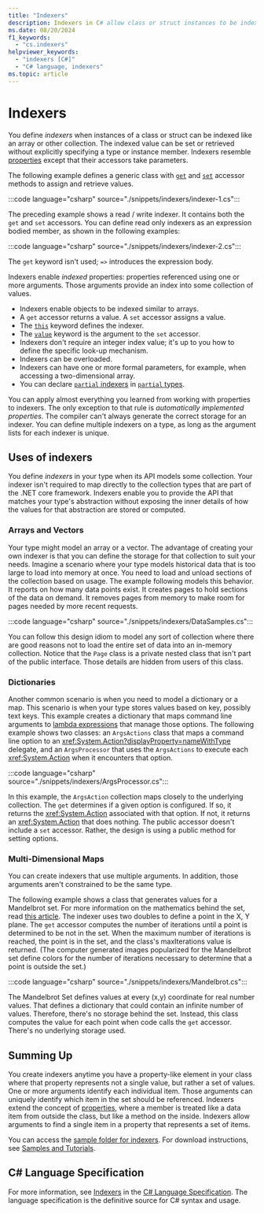 ```yaml
---
title: "Indexers"
description: Indexers in C# allow class or struct instances to be indexed like arrays. You can set or get the indexed value without specifying a type or instance member.
ms.date: 08/20/2024
f1_keywords: 
  - "cs.indexers"
helpviewer_keywords: 
  - "indexers [C#]"
  - "C# language, indexers"
ms.topic: article
---
```

# Indexers

You define *indexers* when instances of a class or struct can be indexed like an array or other collection. The indexed value can be set or retrieved without explicitly specifying a type or instance member. Indexers resemble [properties](../classes-and-structs/properties.md) except that their accessors take parameters.

The following example defines a generic class with [`get`](../../language-reference/keywords/get.md) and [`set`](../../language-reference/keywords/set.md) accessor methods to assign and retrieve values.

:::code language="csharp" source="./snippets/indexers/indexer-1.cs":::

The preceding example shows a read / write indexer. It contains both the `get` and `set` accessors. You can define read only indexers as an expression bodied member, as shown in the following examples:

:::code language="csharp" source="./snippets/indexers/indexer-2.cs":::

The `get` keyword isn't used; `=>` introduces the expression body.

Indexers enable *indexed* properties: properties referenced using one or more arguments. Those arguments provide an index into some collection of values.

- Indexers enable objects to be indexed similar to arrays.
- A `get` accessor returns a value. A `set` accessor assigns a value.
- The [`this`](../../language-reference/keywords/this.md) keyword defines the indexer.
- The [`value`](../../language-reference/keywords/value.md) keyword is the argument to the `set` accessor.
- Indexers don't require an integer index value; it's up to you how to define the specific look-up mechanism.
- Indexers can be overloaded.
- Indexers can have one or more formal parameters, for example, when accessing a two-dimensional array.
- You can declare [`partial` indexers](../../language-reference/keywords/partial-member.md) in [`partial` types](../../language-reference/keywords/partial-type.md).

You can apply almost everything you learned from working with properties to indexers. The only exception to that rule is *automatically implemented properties*. The compiler can't always generate the correct storage for an indexer. You can define multiple indexers on a type, as long as the argument lists for each indexer is unique.

## Uses of indexers

You define *indexers* in your type when its API models some collection. Your indexer isn't required to map directly to the collection types that are part of the .NET core framework. Indexers enable you to provide the API that matches your type's abstraction without exposing the inner details of how the values for that abstraction are stored or computed.

### Arrays and Vectors

Your type might model an array or a vector. The advantage of creating your own indexer is that you can define the storage for that collection to suit your needs. Imagine a scenario where your type models historical data that is too large to load into memory at once. You need to load and unload sections of the collection based on usage. The example following models this behavior. It reports on how many data points exist. It creates pages to hold sections of the data on demand. It removes pages from memory to make room for pages needed by more recent requests.

:::code language="csharp" source="./snippets/indexers/DataSamples.cs":::

You can follow this design idiom to model any sort of collection where there are good reasons not to load the entire set of data into an in-memory collection. Notice that the `Page` class is a private nested class that isn't part of the public interface. Those details are hidden from users of this class.

### Dictionaries

Another common scenario is when you need to model a dictionary or a map. This scenario is when your type stores values based on key, possibly text keys. This example creates a dictionary that maps command line arguments to [lambda expressions](../../delegates-overview.md) that manage those options. The following example shows two classes: an `ArgsActions` class that maps a command line option to an <xref:System.Action?displayProperty=nameWithType> delegate, and an `ArgsProcessor` that uses the `ArgsActions` to execute each <xref:System.Action> when it encounters that option.

:::code language="csharp" source="./snippets/indexers/ArgsProcessor.cs":::

In this example, the `ArgsAction` collection maps closely to the underlying collection. The `get` determines if a given option is configured. If so, it returns the <xref:System.Action> associated with that option. If not, it returns an <xref:System.Action> that does nothing. The public accessor doesn't include a `set` accessor. Rather, the design is using a public method for setting options.

### Multi-Dimensional Maps

You can create indexers that use multiple arguments. In addition, those arguments aren't constrained to be the same type.

The following example shows a class that generates values for a Mandelbrot set. For more information on the mathematics behind the set, read [this article](https://en.wikipedia.org/wiki/Mandelbrot_set). The indexer uses two doubles to define a point in the X, Y plane. The `get` accessor computes the number of iterations until a point is determined to be not in the set. When the maximum number of iterations is reached, the point is in the set, and the class's maxIterations value is returned. (The computer generated images popularized for the Mandelbrot set define colors for the number of iterations necessary to determine that a point is outside the set.)

:::code language="csharp" source="./snippets/indexers/Mandelbrot.cs":::

The Mandelbrot Set defines values at every (x,y) coordinate for real number values. That defines a dictionary that could contain an infinite number of values. Therefore, there's no storage behind the set. Instead, this class computes the value for each point when code calls the `get` accessor. There's no underlying storage used.

## Summing Up

You create indexers anytime you have a property-like element in your class where that property represents not a single value, but rather a set of values. One or more arguments identify each individual item. Those arguments can uniquely identify which item in the set should be referenced. Indexers extend the concept of [properties](../classes-and-structs/properties.md), where a member is treated like a data item from outside the class, but like a method on the inside. Indexers allow arguments to find a single item in a property that represents a set of items.

You can access the [sample folder for indexers](https://github.com/dotnet/samples/tree/main/csharp/indexers). For download instructions, see [Samples and Tutorials](../../../samples-and-tutorials/index.md#view-and-download-samples).

## C# Language Specification

For more information, see [Indexers](~/_csharpstandard/standard/classes.md#159-indexers) in the [C# Language Specification](~/_csharpstandard/standard/README.md). The language specification is the definitive source for C# syntax and usage.
